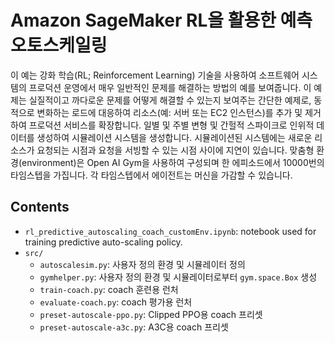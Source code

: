 # Amazon SageMaker RL을 활용한 예측 오토스케일링

이 예는 강화 학습(RL; Reinforcement Learning) 기술을 사용하여 소프트웨어 시스템의 프로덕션 운영에서 매우 일반적인 문제를 해결하는 방법의 예를 보여줍니다. 이 예제는 실질적이고 까다로운 문제를 어떻게 해결할 수 있는지 보여주는 간단한 예제로, 동적으로 변화하는 로드에 대응하여 리소스(예: 서버 또는 EC2 인스턴스)를 추가 및 제거하여 프로덕션 서비스를 확장합니다. 일별 및 주별 변형 및 간헐적 스파이크로 인위적 데이터를 생성하여 시뮬레이션 시스템을 생성합니다. 시뮬레이션된 시스템에는 새로운 리소스가 요청되는 시점과 요청을 서빙할 수 있는 시점 사이에 지연이 있습니다. 맞춤형 환경(environment)은 Open AI Gym을 사용하여 구성되며 한 에피소드에서 10000번의 타임스텝을 가집니다. 각 타임스텝에서 에이전트는 머신을 가감할 수 있습니다.

## Contents

* `rl_predictive_autoscaling_coach_customEnv.ipynb`: notebook used for training predictive auto-scaling policy.
* `src/`
  * `autoscalesim.py`: 사용자 정의 환경 및 시뮬레이터 정의
  * `gymhelper.py`: 사용자 정의 환경 및 시뮬레이터로부터 `gym.space.Box` 생성
  * `train-coach.py`: coach 훈련용 런처
  * `evaluate-coach.py`: coach 평가용 런처
  * `preset-autoscale-ppo.py`: Clipped PPO용 coach 프리셋
  * `preset-autoscale-a3c.py`: A3C용 coach 프리셋